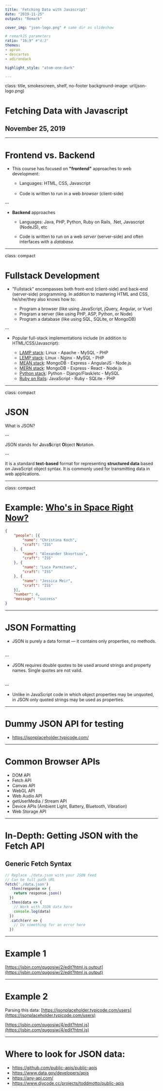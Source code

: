 ```yaml
---
title: 'Fetching Data with Javascript'
date: "2019-11-25"
outputs: "Remark"

cover_img: "json-logo.png" # same dir as slideshow

# remarkJS parameters
ratio: "16:9" #"4:3"
themes:
- apron
- descartes
- adirondack

highlight_style: "atom-one-dark"

---
```


class: title, smokescreen, shelf, no-footer
background-image: url(json-logo.png)

# Fetching Data with Javascript
## November 25, 2019

---

#  Frontend vs. Backend

* This course has focused on **"frontend"** approaches to web development:

  * Languages:  HTML, CSS, Javascript<br><br>
  * Code is written to run in a web _browser_ (client-side)

--

* **Backend** approaches

  * Languages:  Java, PHP, Python, Ruby on Rails, .Net, Javascript (NodeJS), etc

  * Code is written to run on a web _server_ (server-side) and often interfaces with a _database._

---
class: compact
# Fullstack Development

* "Fullstack" encompasses both front-end (client-side) and back-end (server-side) programming. In addition to mastering HTML and CSS, he/she/they also knows how to:

  * Program a browser (like using JavaScript, jQuery, Angular, or Vue)
  * Program a server (like using PHP, ASP, Python, or Node)
  * Program a database (like using SQL, SQLite, or MongoDB)

--
* Popular full-stack implementations include (in addition to HTML/CSS/Javascript):

    * [LAMP stack](https://en.wikipedia.org/wiki/LAMP_(software_bundle)): Linux - Apache - MySQL - PHP
    * [LEMP stack](https://lemp.io/): Linux - Nginx - MySQL - PHP
    * [MEAN stack](http://meanjs.org/): MongoDB - Express - AngularJS - Node.js
    * [MERN stack](https://medium.com/javascript-in-plain-english/full-stack-mongodb-react-node-js-express-js-in-one-simple-app-6cc8ed6de274): MongoDB - Express - React - Node.js
    * [Python stack](https://www.fullstackpython.com/): Python - Django/Flask/etc - MySQL
    * [Ruby on Rails](https://rubyonrails.org/): JavaScript - Ruby - SQLite - PHP

---
class: compact
# JSON

What is JSON?

--

JSON stands for **J**ava**S**cript **O**bject **N**otation.

--

It is a standard **text-based** format for representing **structured data** based on JavaScript object syntax. It is commonly used for transmitting data in web applications.

---
class: compact 

# Example:   [Who's in Space Right Now?](http://api.open-notify.org/astros.json)

```json
{
    "people": [{
        "name": "Christina Koch",
        "craft": "ISS"
    }, {
        "name": "Alexander Skvortsov",
        "craft": "ISS"
    }, {
        "name": "Luca Parmitano",
        "craft": "ISS"
    }, {
        "name": "Jessica Meir",
        "craft": "ISS"
    }],
    "number": 4,
    "message": "success"
}


```

---

# JSON Formatting

* JSON is purely a data format — it contains only properties, no methods.<br><br>

--
* JSON requires double quotes to be used around strings and property names. Single quotes are not valid.<br><br>

--
* Unlike in JavaScript code in which object properties may be unquoted, in JSON only quoted strings may be used as properties.

---

# Dummy JSON API for testing

* https://jsonplaceholder.typicode.com/

---

# Common Browser APIs

* DOM API
* Fetch API
* Canvas API
* WebGL API
* Web Audio API
* getUserMedia / Stream API
* Device APIs (Ambient Light, Battery, Bluetooth, Vibration)
* Web Storage API

---

# In-Depth:  Getting JSON with the Fetch API

## Generic Fetch Syntax

```javascript
// Replace ./data.json with your JSON feed
// Can be full path URL
fetch('./data.json')
  .then(response => {
    return response.json()
  })
  .then(data => {
    // Work with JSON data here
    console.log(data)
  })
  .catch(err => {
    // Do something for an error here
  })

```

---

# Example 1

[https://jsbin.com/qugosiw/2/edit?html,js,output](https://jsbin.com/qugosiw/2/edit?html,js,output)


---

# Example 2

Parsing this data: [https://jsonplaceholder.typicode.com/users](https://jsonplaceholder.typicode.com/users)

[https://jsbin.com/qugosiw/4/edit?html,js](https://jsbin.com/qugosiw/4/edit?html,js)

---

# Where to look for JSON data:

* https://github.com/public-apis/public-apis
* https://www.data.gov/developers/apis
* https://any-api.com/
* https://www.diycode.cc/projects/toddmotto/public-apis 
